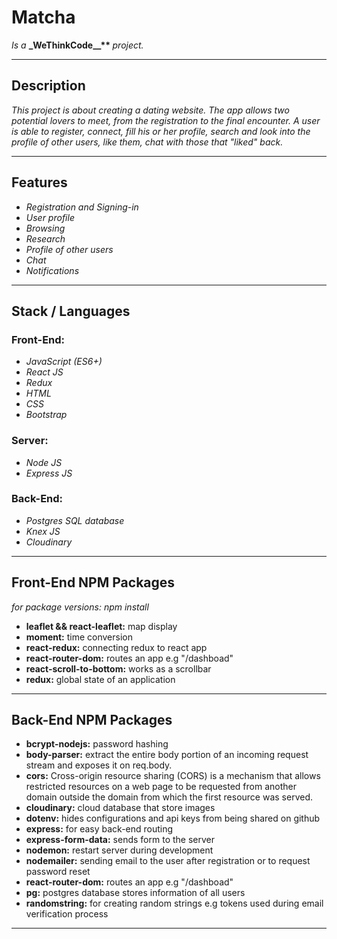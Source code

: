 <h1> Matcha </h1>
<p>
  <em>Is a</em> 
    <strong>_WeThinkCode__** </strong>
  <em>project.</em>
</p>
<hr />

<h2> Description </h2>
<p>
  <em>
    This project is about creating a dating website.
    The app allows two potential lovers to meet, from the registration to the final encounter.
    A user is able to register, connect, fill his or her profile, search and look into the profile of other users, like them, chat with those that "liked" back.
  </em>
</p>
<hr />

<h2> Features </h2>
<p>
  <ul>
    <li>
      <em>Registration and Signing-in</em>
    </li>
    <li>
      <em>User profile</em>
    </li>
    <li>
      <em>Browsing</em>
    </li>
    <li>
      <em>Research</em>
    </li>
    <li>
      <em>Profile of other users</em>
    </li>
    <li>
      <em>Chat</em>
    </li>
    <li>
      <em>Notifications</em>
    </li>
  </ul>
</p>
<hr />

<h2> Stack / Languages</h2>
<p>
  <h3> Front-End: </h3>
  <ul>
    <li>
      <em>JavaScript (ES6+)</em>
    </li>
    <li>
      <em>React JS</em>
    </li>
    <li>
      <em>Redux</em>
    </li>
    <li>
      <em>HTML</em>
    </li>
    <li>
      <em>CSS</em>
    </li>
    <li>
      <em>Bootstrap</em>
    </li>
  </ul>
  
  <h3> Server: </h3>
  <ul>
    <li>
      <em>Node JS</em>
    </li>
    <li>
      <em>Express JS</em>
    </li>
  </ul>
  
  <h3> Back-End: </h3>
  <ul>
    <li>
      <em>Postgres SQL database</em>
    </li>
    <li>
      <em>Knex JS</em>
    </li>
    <li>
      <em>Cloudinary</em>
    </li>
  </ul>
</p>
<hr />

<h2>Front-End NPM Packages</h2>
<em>for package versions: npm install <package name></em>
<p>
  <ul>
    <li>
      <strong>leaflet && react-leaflet:</strong> map display
    </li>
    <li>
      <strong>moment:</strong> time conversion
    </li>
    <li>
      <strong>react-redux:</strong> connecting redux to react app
    </li>
    <li>
      <strong>react-router-dom:</strong> routes an app e.g "/dashboad"
    </li>
    <li>
      <strong>react-scroll-to-bottom:</strong> works as a scrollbar
    </li>
    <li>
      <strong>redux:</strong> global state of an application
    </li>
  </ul>
</p>
<hr />

<h2>Back-End NPM Packages</h2>
<p>
  <ul>
    <li>
      <strong>bcrypt-nodejs:</strong> password hashing
    </li>
    <li>
      <strong>body-parser:</strong> extract the entire body portion of an incoming request stream and exposes it on req.body.
    </li>
    <li>
      <strong>cors:</strong> Cross-origin resource sharing (CORS) is a mechanism that allows restricted resources on a web page to be requested from another domain outside the domain from which the first resource was served.
    </li>
    <li>
      <strong>cloudinary:</strong> cloud database that store images
    </li>
    <li>
      <strong>dotenv:</strong> hides configurations and api keys from being shared on github
    </li>
    <li>
      <strong>express:</strong> for easy back-end routing
    </li>
    <li>
      <strong>express-form-data:</strong> sends form to the server
    </li>
    <li>
      <strong>nodemon:</strong> restart server during development
    </li>
    <li>
      <strong>nodemailer:</strong> sending email to the user after registration or to request password reset
    </li>
    <li>
      <strong>react-router-dom:</strong> routes an app e.g "/dashboad"
    </li>
    <li>
      <strong>pg:</strong> postgres database stores information of all users
    </li>
    <li>
      <strong>randomstring:</strong> for creating random strings e.g tokens used during email verification process
    </li>
  </ul>
</p>
<hr />
